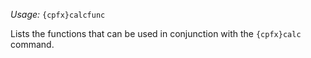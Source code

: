 *Usage:* `{cpfx}calcfunc`

Lists the functions that can be used in conjunction with the `{cpfx}calc` command.

